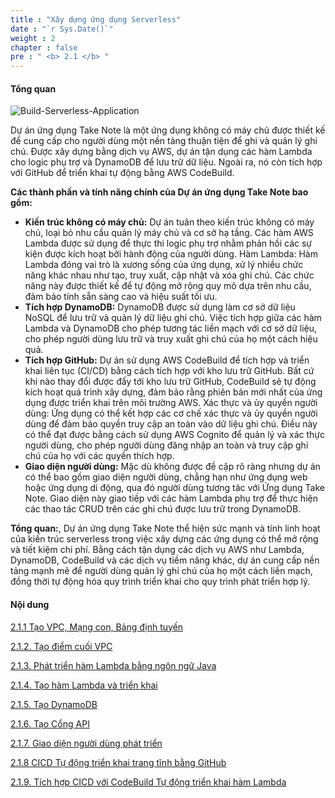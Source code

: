 ```yaml
---
title : "Xây dựng ứng dụng Serverless"
date : "`r Sys.Date()`"
weight : 2
chapter : false
pre : " <b> 2.1 </b> "
---
```



#### Tổng quan

![Build-Serverless-Application](/images/2/FJCAws.png?featherlight=false&width=50pc)

Dự án ứng dụng Take Note là một ứng dụng không có máy chủ được thiết kế để cung cấp cho người dùng một nền tảng thuận tiện để ghi và quản lý ghi chú. Được xây dựng bằng dịch vụ AWS, dự án tận dụng các hàm Lambda cho logic phụ trợ và DynamoDB để lưu trữ dữ liệu. Ngoài ra, nó còn tích hợp với GitHub để triển khai tự động bằng AWS CodeBuild.

**Các thành phần và tính năng chính của Dự án ứng dụng Take Note bao gồm:**

+ **Kiến trúc không có máy chủ:** Dự án tuân theo kiến trúc không có máy chủ, loại bỏ nhu cầu quản lý máy chủ và cơ sở hạ tầng. Các hàm AWS Lambda được sử dụng để thực thi logic phụ trợ nhằm phản hồi các sự kiện được kích hoạt bởi hành động của người dùng.
Hàm Lambda: Hàm Lambda đóng vai trò là xương sống của ứng dụng, xử lý nhiều chức năng khác nhau như tạo, truy xuất, cập nhật và xóa ghi chú. Các chức năng này được thiết kế để tự động mở rộng quy mô dựa trên nhu cầu, đảm bảo tính sẵn sàng cao và hiệu suất tối ưu.
+ **Tích hợp DynamoDB:** DynamoDB được sử dụng làm cơ sở dữ liệu NoSQL để lưu trữ và quản lý dữ liệu ghi chú. Việc tích hợp giữa các hàm Lambda và DynamoDB cho phép tương tác liền mạch với cơ sở dữ liệu, cho phép người dùng lưu trữ và truy xuất ghi chú của họ một cách hiệu quả.
+ **Tích hợp GitHub:** Dự án sử dụng AWS CodeBuild để tích hợp và triển khai liên tục (CI/CD) bằng cách tích hợp với kho lưu trữ GitHub. Bất cứ khi nào thay đổi được đẩy tới kho lưu trữ GitHub, CodeBuild sẽ tự động kích hoạt quá trình xây dựng, đảm bảo rằng phiên bản mới nhất của ứng dụng được triển khai trên môi trường AWS.
Xác thực và ủy quyền người dùng: Ứng dụng có thể kết hợp các cơ chế xác thực và ủy quyền người dùng để đảm bảo quyền truy cập an toàn vào dữ liệu ghi chú. Điều này có thể đạt được bằng cách sử dụng AWS Cognito để quản lý và xác thực người dùng, cho phép người dùng đăng nhập an toàn và truy cập ghi chú của họ với các quyền thích hợp.
+ **Giao diện người dùng:** Mặc dù không được đề cập rõ ràng nhưng dự án có thể bao gồm giao diện người dùng, chẳng hạn như ứng dụng web hoặc ứng dụng di động, qua đó người dùng tương tác với Ứng dụng Take Note. Giao diện này giao tiếp với các hàm Lambda phụ trợ để thực hiện các thao tác CRUD trên các ghi chú được lưu trữ trong DynamoDB.

**Tổng quan:**, Dự án ứng dụng Take Note thể hiện sức mạnh và tính linh hoạt của kiến trúc serverless trong việc xây dựng các ứng dụng có thể mở rộng và tiết kiệm chi phí. Bằng cách tận dụng các dịch vụ AWS như Lambda, DynamoDB, CodeBuild và các dịch vụ tiềm năng khác, dự án cung cấp nền tảng mạnh mẽ để người dùng quản lý ghi chú của họ một cách liền mạch, đồng thời tự động hóa quy trình triển khai cho quy trình phát triển hợp lý.

#### Nội dung

[2.1.1 Tạo VPC, Mạng con, Bảng định tuyến](2.1.1.%20Create%20VPC,%20Subnet,%20Route%20Table/)

[2.1.2. Tạo điểm cuối VPC](2.1.2.%20Create%20VPC%20endpoint/)

[2.1.3. Phát triển hàm Lambda bằng ngôn ngữ Java](2.1.3.%20Develop%20Lambda%20Function%20with%20Java%20Language/)

[2.1.4. Tạo hàm Lambda và triển khai](2.1.4.%20Create%20Lambda%20function%20and%20deploy/)

[2.1.5. Tạo DynamoDB](2.1.5.%20Create%20DynamoDB/)

[2.1.6. Tạo Cổng API](2.1.6.%20Create%20API%20Gateway/)

[2.1.7. Giao diện người dùng phát triển](2.1.7.%20Development%20Frontend/)

[2.1.8 CICD Tự động triển khai trang tĩnh bằng GitHub](2.1.8%20CICD%20Auto%20Deploy%20Static%20Page%20With%20GitHub/)

[2.1.9. Tích hợp CICD với CodeBuild Tự động triển khai hàm Lambda](2.1.9.%20CICD%20Integration%20with%20CodeBuild%20Auto%20Deploy%20Lambda%20Function/)